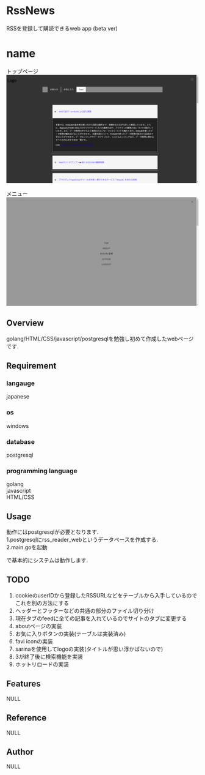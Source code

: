 # RssNews
RSSを登録して購読できるweb app (beta ver)

# name

トップページ
![image](./top.png)

メニュー
![image](./menu.png)

## Overview
golang/HTML/CSS/javascript/postgresqlを勉強し初めて作成したwebページです.

## Requirement

### langauge
japanese

### os
windows

### database
postgresql

### programming language
golang <br>
javascript <br>
HTML/CSS<br>

## Usage
動作にはpostgresqlが必要となります.<br>
1.postgresqlにrss_reader_webというデータベースを作成する.<br>
2.main.goを起動<br>

で基本的にシステムは動作します.

## TODO
1. cookieのuserIDから登録したRSSURLなどをテーブルから入手しているのでこれを別の方法にする
2. ヘッダーとフッターなどの共通の部分のファイル切り分け
3. 現在タブのfeedに全ての記事を入れているのでサイトのタブに変更する
4. aboutページの実装
5. お気に入りボタンの実装(テーブルは実装済み)
6. favi iconの実装
7. sarinaを使用してlogoの実装(タイトルが思い浮かばないので)
8. 3が終了後に検索機能を実装
9. ホットリロードの実装

## Features
NULL

## Reference
NULL

## Author
NULL

